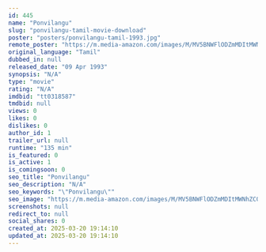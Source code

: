 ```yaml
---
id: 445
name: "Ponvilangu"
slug: "ponvilangu-tamil-movie-download"
poster: "posters/ponvilangu-tamil-1993.jpg"
remote_poster: "https://m.media-amazon.com/images/M/MV5BNWFlODZmMDItMWNhZC00YzgwLTg5MTEtMzBmMThjYWYzMmY4XkEyXkFqcGdeQXVyMjA4OTI5NDQ@._V1_SX300.jpg"
original_language: "Tamil"
dubbed_in: null
released_date: "09 Apr 1993"
synopsis: "N/A"
type: "movie"
rating: "N/A"
imdbid: "tt0318587"
tmdbid: null
views: 0
likes: 0
dislikes: 0
author_id: 1
trailer_url: null
runtime: "135 min"
is_featured: 0
is_active: 1
is_comingsoon: 0
seo_title: "Ponvilangu"
seo_description: "N/A"
seo_keywords: "\"Ponvilangu\""
seo_image: "https://m.media-amazon.com/images/M/MV5BNWFlODZmMDItMWNhZC00YzgwLTg5MTEtMzBmMThjYWYzMmY4XkEyXkFqcGdeQXVyMjA4OTI5NDQ@._V1_SX300.jpg"
screenshots: null
redirect_to: null
social_shares: 0
created_at: 2025-03-20 19:14:10
updated_at: 2025-03-20 19:14:10
---
```


